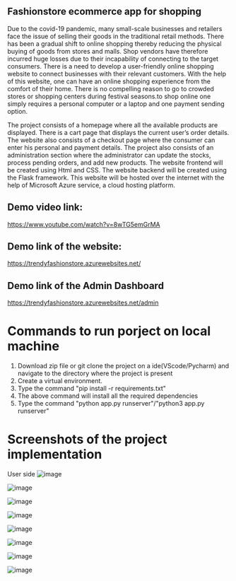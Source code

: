 ## Fashionstore ecommerce app for shopping 
Due to the covid-19 pandemic, many small-scale businesses and retailers face the issue of selling their goods in the traditional retail methods. There has been a gradual shift to online shopping thereby reducing the physical buying of goods from stores and malls. Shop vendors have therefore incurred huge losses due to their incapability of connecting to the target consumers. There is a need to develop a user-friendly online shopping website to connect businesses with their relevant customers. With the help of this website, one can have an online shopping experience from the comfort of their home. There is no compelling reason to go to crowded stores or shopping centers during festival seasons.to shop online one simply requires a personal computer or a laptop and one payment sending option.

The project consists of a homepage where all the available products are displayed. There is a cart page that displays the current user’s order details. The website also consists of a checkout page where the consumer can enter his personal and payment details. The project also consists of an administration section where the administrator can update the stocks, process pending orders, and add new products. The website frontend will be created using Html and CSS. The website backend will be created using the Flask framework. This website will be hosted over the internet with the help of Microsoft Azure service, a cloud hosting platform.

## Demo video link:
https://www.youtube.com/watch?v=8wTG5emGrMA 

## Demo link of the website:
https://trendyfashionstore.azurewebsites.net/

## Demo link of the Admin Dashboard
https://trendyfashionstore.azurewebsites.net/admin

# Commands to run porject on local machine 
1. Download zip file or git clone the project on a ide(VScode/Pycharm) and navigate to the directory where the project is present
2. Create a virtual environment.
3. Type the command "pip install -r requirements.txt" 
4. The above command will install all the required dependencies
5. Type the command "python app.py runserver"/"python3 app.py runserver"


# Screenshots of the project implementation
User side 
![image](https://user-images.githubusercontent.com/96188342/150785779-3b8da68f-3d25-4045-ad19-649ec3193b61.png)


![image](https://user-images.githubusercontent.com/96188342/150785850-4786be9a-2a49-4f42-9fce-02572df619e6.png)


![image](https://user-images.githubusercontent.com/96188342/150785879-4226285f-7d78-4a44-a951-c692c9ee801e.png)


![image](https://user-images.githubusercontent.com/96188342/150785939-b0159b87-a862-47de-b14c-10d88427381d.png)


![image](https://user-images.githubusercontent.com/96188342/150786050-14e19d3f-e635-4a18-bf60-4b6592424241.png)


![image](https://user-images.githubusercontent.com/96188342/150786090-74c9b2c3-896c-4b9a-bc2d-b1699c5f3980.png)


![image](https://user-images.githubusercontent.com/96188342/150785610-6e2c87d7-d9e5-4482-9441-f87d45abe2e0.png)


![image](https://user-images.githubusercontent.com/96188342/150786192-3f7edae7-d1fe-4f99-b237-0a6622fa0c9a.png)


